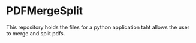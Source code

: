 # PDFMergeSplit
This repository holds the files for a python application taht allows the user to merge and split pdfs. 
